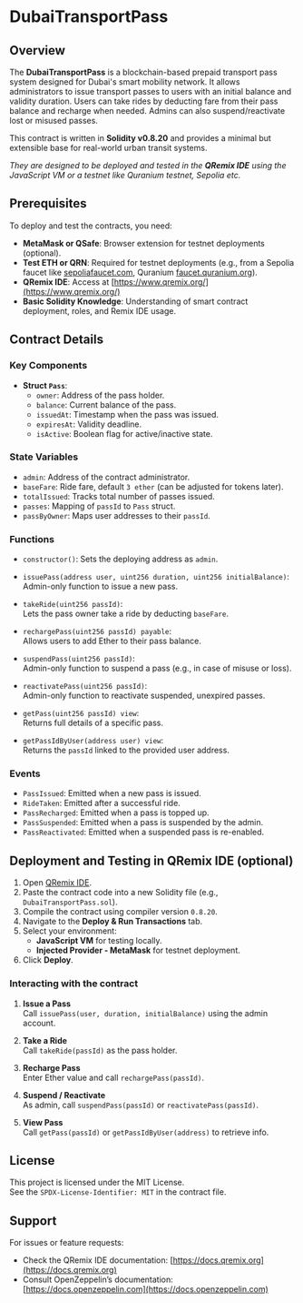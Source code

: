 # DubaiTransportPass

## Overview

The **DubaiTransportPass** is a blockchain-based prepaid transport pass system designed for Dubai's smart mobility network. It allows administrators to issue transport passes to users with an initial balance and validity duration. Users can take rides by deducting fare from their pass balance and recharge when needed. Admins can also suspend/reactivate lost or misused passes.

This contract is written in **Solidity v0.8.20** and provides a minimal but extensible base for real-world urban transit systems.

*They are designed to be deployed and tested in the **QRemix IDE** using the JavaScript VM or a testnet like Quranium testnet, Sepolia etc.*

## Prerequisites

To deploy and test the contracts, you need:

- **MetaMask or QSafe**: Browser extension for testnet deployments (optional).
- **Test ETH or QRN**: Required for testnet deployments (e.g., from a Sepolia faucet like [sepoliafaucet.com](https://sepoliafaucet.com/), Quranium [faucet.quranium.org](https://faucet.quranium.org/)).
- **QRemix IDE**: Access at [https://www.qremix.org/](https://www.qremix.org/)
- **Basic Solidity Knowledge**: Understanding of smart contract deployment, roles, and Remix IDE usage.

## Contract Details

### Key Components

- **Struct `Pass`**:
  - `owner`: Address of the pass holder.
  - `balance`: Current balance of the pass.
  - `issuedAt`: Timestamp when the pass was issued.
  - `expiresAt`: Validity deadline.
  - `isActive`: Boolean flag for active/inactive state.

### State Variables

- `admin`: Address of the contract administrator.
- `baseFare`: Ride fare, default `3 ether` (can be adjusted for tokens later).
- `totalIssued`: Tracks total number of passes issued.
- `passes`: Mapping of `passId` to `Pass` struct.
- `passByOwner`: Maps user addresses to their `passId`.

### Functions

- `constructor()`: Sets the deploying address as `admin`.

- `issuePass(address user, uint256 duration, uint256 initialBalance)`:  
  Admin-only function to issue a new pass.

- `takeRide(uint256 passId)`:  
  Lets the pass owner take a ride by deducting `baseFare`.

- `rechargePass(uint256 passId) payable`:  
  Allows users to add Ether to their pass balance.

- `suspendPass(uint256 passId)`:  
  Admin-only function to suspend a pass (e.g., in case of misuse or loss).

- `reactivatePass(uint256 passId)`:  
  Admin-only function to reactivate suspended, unexpired passes.

- `getPass(uint256 passId) view`:  
  Returns full details of a specific pass.

- `getPassIdByUser(address user) view`:  
  Returns the `passId` linked to the provided user address.

### Events

- `PassIssued`: Emitted when a new pass is issued.
- `RideTaken`: Emitted after a successful ride.
- `PassRecharged`: Emitted when a pass is topped up.
- `PassSuspended`: Emitted when a pass is suspended by the admin.
- `PassReactivated`: Emitted when a suspended pass is re-enabled.

## Deployment and Testing in QRemix IDE (optional)

1. Open [QRemix IDE](https://www.qremix.org/).
2. Paste the contract code into a new Solidity file (e.g., `DubaiTransportPass.sol`).
3. Compile the contract using compiler version `0.8.20`.
4. Navigate to the **Deploy & Run Transactions** tab.
5. Select your environment:
   - **JavaScript VM** for testing locally.
   - **Injected Provider - MetaMask** for testnet deployment.
6. Click **Deploy**.

### Interacting with the contract

1. **Issue a Pass**  
   Call `issuePass(user, duration, initialBalance)` using the admin account.

2. **Take a Ride**  
   Call `takeRide(passId)` as the pass holder.

3. **Recharge Pass**  
   Enter Ether value and call `rechargePass(passId)`.

4. **Suspend / Reactivate**  
   As admin, call `suspendPass(passId)` or `reactivatePass(passId)`.

5. **View Pass**  
   Call `getPass(passId)` or `getPassIdByUser(address)` to retrieve info.

## License

This project is licensed under the MIT License.  
See the `SPDX-License-Identifier: MIT` in the contract file.

## Support

For issues or feature requests:

- Check the QRemix IDE documentation: [https://docs.qremix.org](https://docs.qremix.org)
- Consult OpenZeppelin’s documentation: [https://docs.openzeppelin.com](https://docs.openzeppelin.com)
